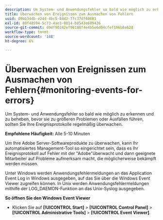 ```yaml
---
description: Um System- und Anwendungsfehler so bald wie möglich zu erkennen und zu beheben, bevor sie zu größeren Problemen oder Ausfällen führen, sollten Sie Ihre Ereignisprotokolle regelmäßig überwachen.
title: Überwachen von Ereignissen zum Ausmachen von Fehlern
uuid: 09bb34db-e24d-4bc5-84d2-7fc37df60681
exl-id: 88f48594-5c73-4ae3-8014-b8543e689426
source-git-commit: d9df90242ef96188f4e4b5e6d04cfef196b0a628
workflow-type: tm+mt
source-wordcount: '148'
ht-degree: 6%

---
```


# Überwachen von Ereignissen zum Ausmachen von Fehlern{#monitoring-events-for-errors}

Um System- und Anwendungsfehler so bald wie möglich zu erkennen und zu beheben, bevor sie zu größeren Problemen oder Ausfällen führen, sollten Sie Ihre Ereignisprotokolle regelmäßig überwachen.

**Empfohlene Häufigkeit:** Alle 5-10 Minuten

Um Ihre Adobe Server-Softwareprodukte zu überwachen, kann Ihr automatisiertes Management-Tool so eingerichtet sein, dass es Ihr Ereignisprotokoll auf Fehler mit der &quot;Adobe&quot;überwacht und dann geeignete Mitarbeiter auf Probleme aufmerksam macht, die möglicherweise bekämpft werden müssen.

Unter Windows werden Anwendungsfehlermeldungen an das Application Event Log in Windows ausgegeben, auf das Sie über die Windows Event Viewer zugreifen können. In Unix werden Anwendungsfehlermeldungen mithilfe der LOG_DAEMON-Funktion an das Unix-Syslog ausgegeben.

**So öffnen Sie den Windows Event Viewer**

* Klicken Sie auf **[!UICONTROL Start]** > **[!UICONTROL Control Panel]** > **[!UICONTROL Administrative Tools]** > **[!UICONTROL Event Viewer]**.
